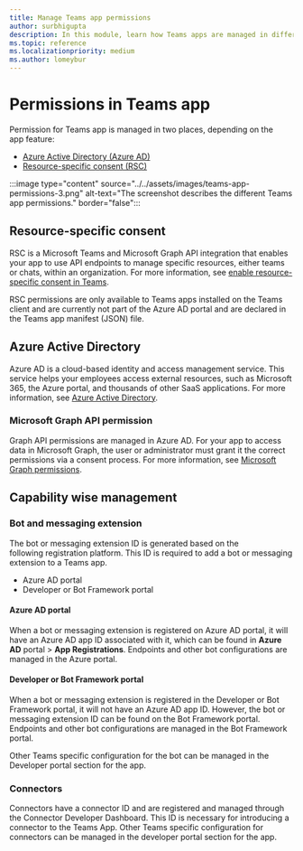 ```yaml
---
title: Manage Teams app permissions
author: surbhigupta
description: In this module, learn how Teams apps are managed in different places based on the feature.
ms.topic: reference
ms.localizationpriority: medium
ms.author: lomeybur
---
```


# Permissions in Teams app

Permission for Teams app is managed in two places, depending on the app feature:

* [Azure Active Directory (Azure AD)](#azure-active-directory)
* [Resource-specific consent (RSC)](#resource-specific-consent)

:::image type="content" source="../../assets/images/teams-app-permissions-3.png" alt-text="The screenshot describes the different Teams app permissions." border="false":::

## Resource-specific consent

RSC is a Microsoft Teams and Microsoft Graph API integration that enables your app to use API endpoints to manage specific resources, either teams or chats, within an organization. For more information, see [enable resource-specific consent in Teams](../rsc/resource-specific-consent.md).

RSC permissions are only available to Teams apps installed on the Teams client and are currently not part of the Azure AD portal and are declared in the Teams app manifest (JSON) file.

## Azure Active Directory

Azure AD is a cloud-based identity and access management service. This service helps your employees access external resources, such as Microsoft 365, the Azure portal, and thousands of other SaaS applications. For more information, see [Azure Active Directory](/azure/active-directory/fundamentals/active-directory-whatis).

### Microsoft Graph API permission

Graph API permissions are managed in Azure AD. For your app to access data in Microsoft Graph, the user or administrator must grant it the correct permissions via a consent process. For more information, see [Microsoft Graph permissions](/graph/permissions-reference).

## Capability wise management

### Bot and messaging extension

The bot or messaging extension ID is generated based on the following registration platform. This ID is required to add a bot or messaging extension to a Teams app.

* Azure AD portal
* Developer or Bot Framework portal

#### Azure AD portal

When a bot or messaging extension is registered on Azure AD portal, it will have an Azure AD app ID associated with it, which can be found in **Azure AD** portal > **App Registrations**. Endpoints and other bot configurations are managed in the Azure portal.

#### Developer or Bot Framework portal

When a bot or messaging extension is registered in the Developer or Bot Framework portal, it will not have an Azure AD app ID. However, the bot or messaging extension ID can be found on the Bot Framework portal. Endpoints and other bot configurations are managed in the Bot Framework portal.

Other Teams specific configuration for the bot can be managed in the Developer portal section for the app.

### Connectors

Connectors have a connector ID and are registered and managed through the Connector Developer Dashboard. This ID is necessary for introducing a connector to the Teams App. Other Teams specific configuration for connectors can be managed in the developer portal section for the app.
